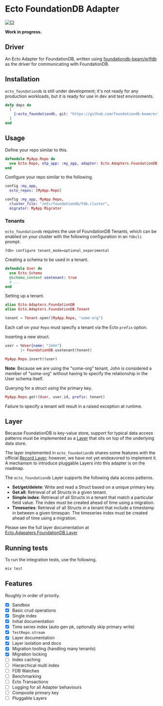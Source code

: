 # Ecto FoundationDB Adapter

[![CI](https://github.com/foundationdb-beam/ecto_foundationdb/actions/workflows/ci.yml/badge.svg)](https://github.com/foundationdb-beam/ecto_foundationdb/actions/workflows/ci.yml)

**Work in progress.**

## Driver

An Ecto Adapter for FoundationDB, written using [foundationdb-beam/erlfdb](https://github.com/foundationdb-beam/erlfdb)
as the driver for communicating with FoundationDB.

## Installation

`ecto_foundationdb` is still under development; it's not ready for any production workloads, but it is ready for use in dev and test environments.

```elixir
defp deps do
  [
    {:ecto_foundationdb, git: "https://github.com/foundationdb-beam/ecto_foundationdb.git", branch: "main"}
  ]
end
```

## Usage

Define your repo similar to this.

```elixir
defmodule MyApp.Repo do
  use Ecto.Repo, otp_app: :my_app, adapter: Ecto.Adapters.FoundationDB
end
```

Configure your repo similar to the following.

```elixir
config :my_app,
  ecto_repos: [MyApp.Repo]

config :my_app, MyApp.Repo,
  cluster_file: "/etc/foundationdb/fdb.cluster",
  migrator: MyApp.Migrator
```

### Tenants

`ecto_foundationdb` requires the use of FoundationDB Tenants, which can be enabled on your cluster
with the following configuration in an `fdbcli` prompt.

```
fdb> configure tenant_mode=optional_experimental
```

Creating a schema to be used in a tenant.

```elixir
defmodule User do
  use Ecto.Schema
  @schema_context usetenant: true
  # ...
end
```

Setting up a tenant.

```elixir
alias Ecto.Adapters.FoundationDB
alias Ecto.Adapters.FoundationDB.Tenant

tenant = Tenant.open!(MyApp.Repo, "some-org")
```

Each call on your `Repo` must specify a tenant via the Ecto `prefix` option.

Inserting a new struct.

```elixir
user = %User{name: "John"}
       |> FoundationDB.usetenant(tenant)

MyApp.Repo.insert!(user)
```

**Note**: Because we are using the "some-org" tenant, John is
considered a member of "some-org" without having to specify the relationship
in the User schema itself.

Querying for a struct using the primary key.

```elixir
MyApp.Repo.get!(User, user.id, prefix: tenant)
```

Failure to specify a tenant will result in a raised exception at runtime.

## Layer

Because FoundationDB is key-value store, support for typical data access patterns must be
implemented as a [Layer](https://apple.github.io/foundationdb/layer-concept.html) that sits on top
of the underlying data store.

The layer implemented in `ecto_foundationdb` shares some features with the official
[Record Layer](https://github.com/FoundationDB/fdb-record-layer); however, we have not yet
endeavored to implement it. A mechanism to introduce pluggable Layers into this adapter is on the
roadmap.

The `ecto_foundationdb` Layer supports the following data access patterns.

- **Set/get/delete**: Write and read a Struct based on a unique primary key.
- **Get all**: Retrieval of all Structs in a given tenant.
- **Simple index**: Retrieval of all Structs in a tenant that match a particular field value. The index must be created ahead of time using a migration.
- **Timeseries**: Retrieval of all Structs in a tenant that include a timestamp in between a given timespan. The timeseries index must be created ahead of time using a migration.

Please see the full layer documentation at [Ecto.Adapaters.FoundationDB.Layer](lib/ecto/adapters/foundationdb/layer.ex)

## Running tests

To run the integration tests, use the following.

```sh
mix test
```

## Features

Roughly in order of priority.

- [x] Sandbox
- [x] Basic crud operations
- [x] Single index
- [x] Initial documentation
- [x] Time series index (auto gen pk, optionally skip primary write)
- [x] `TestRepo.stream`
- [x] Layer documentation
- [x] Layer isolation and docs
- [x] Migration tooling (handling many tenants)
- [x] Migration locking
- [ ] Index caching
- [ ] Hierarchical multi index
- [ ] FDB Watches
- [ ] Benchmarking
- [ ] Ecto Transactions
- [ ] Logging for all Adapter behaviours
- [ ] Composite primary key
- [ ] Pluggable Layers
